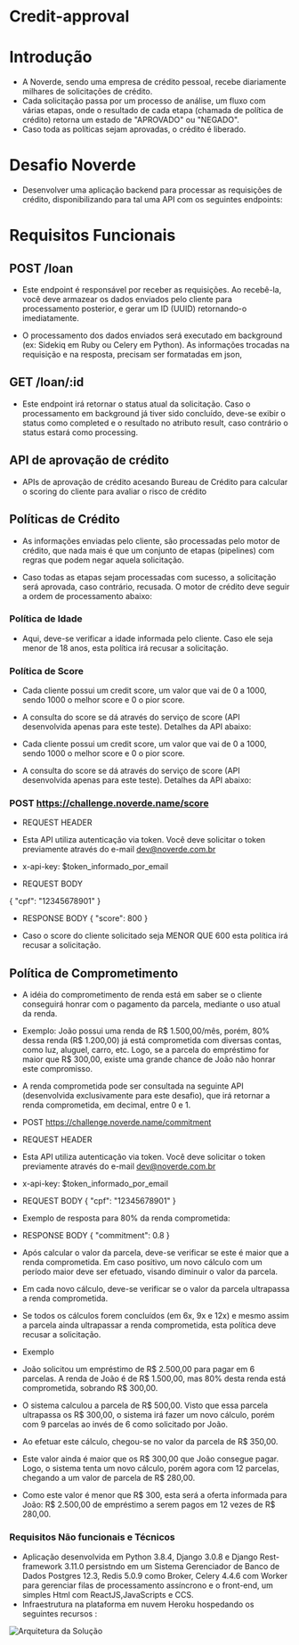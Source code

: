 # Credit-approval 


# Introdução
- A Noverde, sendo uma empresa de crédito pessoal, recebe diariamente milhares de solicitações de crédito.
- Cada solicitação passa por um processo de análise, um fluxo com várias etapas, onde o resultado de cada etapa (chamada de política de crédito) retorna um estado de "APROVADO" ou "NEGADO".
- Caso toda as políticas sejam aprovadas, o crédito é liberado.

# Desafio Noverde 

- Desenvolver uma aplicação backend para processar as requisições de crédito, disponibilizando para tal uma API com os seguintes endpoints:

# Requisitos Funcionais

## POST /loan
- Este endpoint é responsável por receber as requisições. Ao recebê-la, você deve armazear os dados enviados pelo cliente para processamento posterior, e gerar um ID (UUID) retornando-o imediatamente.

- O processamento dos dados enviados será executado em background (ex: Sidekiq em Ruby ou Celery em Python). As informações trocadas na requisição e na resposta, precisam ser formatadas em json,

## GET /loan/:id
- Este endpoint irá retornar o status atual da solicitação. Caso o processamento em background já tiver sido concluído, deve-se exibir o status como completed e o resultado no atributo result, caso contrário o status estará como processing.

## API de aprovação de crédito
- APIs de aprovação de crédito acesando Bureau de Crédito para calcular o scoring do cliente para avaliar o risco de crédito

## Políticas de Crédito

- As informações enviadas pelo cliente, são processadas pelo motor de crédito, que nada mais é que um conjunto de etapas (pipelines) com regras que podem negar aquela solicitação.

- Caso todas as etapas sejam processadas com sucesso, a solicitação será aprovada, caso contrário, recusada. O motor de crédito deve seguir a ordem de processamento abaixo:

### Política de Idade
- Aqui, deve-se verificar a idade informada pelo cliente. Caso ele seja menor de 18 anos, esta política irá recusar a solicitação.

### Política de Score

- Cada cliente possui um credit score, um valor que vai de 0 a 1000, sendo 1000 o melhor score e 0 o pior score.

- A consulta do score se dá através do serviço de score (API desenvolvida apenas para este teste). Detalhes da API abaixo:

- Cada cliente possui um credit score, um valor que vai de 0 a 1000, sendo 1000 o melhor score e 0 o pior score.

- A consulta do score se dá através do serviço de score (API desenvolvida apenas para este teste). Detalhes da API abaixo:

### POST https://challenge.noverde.name/score

- REQUEST HEADER

- Esta API utiliza autenticação via token. Você deve solicitar o token previamente através do e-mail dev@noverde.com.br

- x-api-key: $token_informado_por_email
- REQUEST BODY

 {
     "cpf": "12345678901"
 }
- RESPONSE BODY
 {
     "score": 800
 }

- Caso o score do cliente solicitado seja MENOR QUE 600 esta política irá recusar a solicitação.

## Política de Comprometimento

- A idéia do comprometimento de renda está em saber se o cliente conseguirá honrar com o pagamento da parcela, mediante o uso atual da renda.

- Exemplo: João possui uma renda de R$ 1.500,00/mês, porém, 80% dessa renda (R$ 1.200,00) já está comprometida com diversas contas, como luz, aluguel, carro, etc. Logo, se a parcela do empréstimo for maior que R$ 300,00, existe uma grande chance de João não honrar este compromisso.

- A renda comprometida pode ser consultada na seguinte API (desenvolvida exclusivamente para este desafio), que irá retornar a renda comprometida, em decimal, entre 0 e 1.

- POST https://challenge.noverde.name/commitment
- REQUEST HEADER
- Esta API utiliza autenticação via token. Você deve solicitar o token previamente através do e-mail dev@noverde.com.br

- x-api-key: $token_informado_por_email
- REQUEST BODY
 {
     "cpf": "12345678901"
 }
- Exemplo de resposta para 80% da renda comprometida:

- RESPONSE BODY
 {
     "commitment": 0.8
 }
- Após calcular o valor da parcela, deve-se verificar se este é maior que a renda comprometida. Em caso positivo, um novo cálculo com um período maior deve ser efetuado, visando diminuir o valor da parcela.

- Em cada novo cálculo, deve-se verificar se o valor da parcela ultrapassa a renda comprometida.

- Se todos os cálculos forem concluídos (em 6x, 9x e 12x) e mesmo assim a parcela ainda ultrapassar a renda comprometida, esta política deve recusar a solicitação.

- Exemplo
- João solicitou um empréstimo de R$ 2.500,00 para pagar em 6 parcelas. A renda de João é de R$ 1.500,00, mas 80% desta renda está comprometida, sobrando R$ 300,00.

- O sistema calculou a parcela de R$ 500,00. Visto que essa parcela ultrapassa os R$ 300,00, o sistema irá fazer um novo cálculo, porém com 9 parcelas ao invés de 6 como solicitado por João.

- Ao efetuar este cálculo, chegou-se no valor da parcela de R$ 350,00.

- Este valor ainda é maior que os R$ 300,00 que João consegue pagar. Logo, o sistema tenta um novo cálculo, porém agora com 12 parcelas, chegando a um valor de parcela de R$ 280,00.

- Como este valor é menor que R$ 300, esta será a oferta informada para João: R$ 2.500,00 de empréstimo a serem pagos em 12 vezes de R$ 280,00.


### Requisitos Não funcionais e Técnicos
- Aplicação desenvolvida em Python 3.8.4, Django 3.0.8 e Django Rest-framework 3.11.0 persistndo em um Sistema Gerenciador de Banco de Dados Postgres 12.3, Redis 5.0.9 como Broker, Celery 4.4.6 com Worker para gerenciar filas de processamento assíncrono e o front-end, um simples Html com ReactJS,JavaScripts e CCS.
- Infraestrutura na plataforma em nuvem Heroku hospedando os seguintes recursos :

![Arquitetura da Solução](https://github.com/msimonae/credit-approval/blob/master/Arquitetura.jpg)

